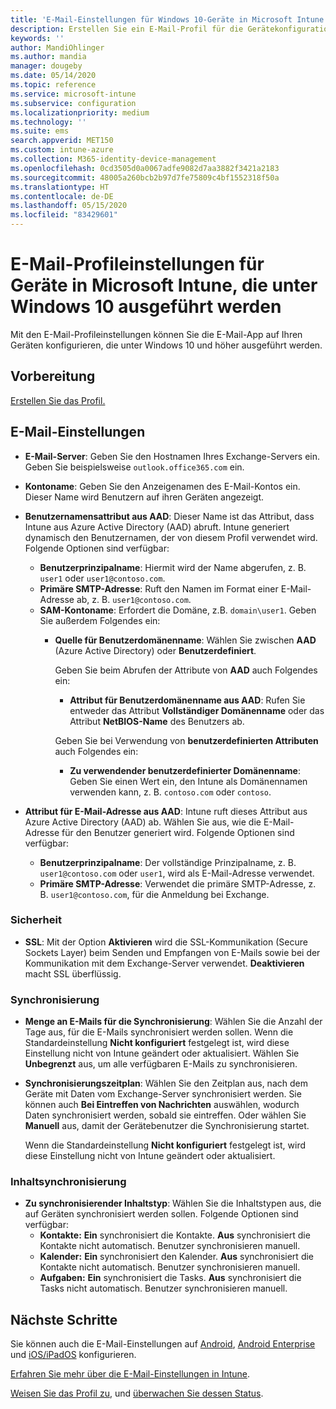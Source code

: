 ```yaml
---
title: 'E-Mail-Einstellungen für Windows 10-Geräte in Microsoft Intune: Azure | Microsoft-Dokumentation'
description: Erstellen Sie ein E-Mail-Profil für die Gerätekonfiguration, die Exchange-Server verwendet und Attribute von Azure Active Directory abruft. Mit Microsoft Intune können Sie auch SSL aktivieren und E-Mails und Zeitpläne auf Windows 10-Geräten synchronisieren.
keywords: ''
author: MandiOhlinger
ms.author: mandia
manager: dougeby
ms.date: 05/14/2020
ms.topic: reference
ms.service: microsoft-intune
ms.subservice: configuration
ms.localizationpriority: medium
ms.technology: ''
ms.suite: ems
search.appverid: MET150
ms.custom: intune-azure
ms.collection: M365-identity-device-management
ms.openlocfilehash: 0cd3505d0a0067adfe9082d7aa3882f3421a2183
ms.sourcegitcommit: 48005a260bcb2b97d7fe75809c4bf1552318f50a
ms.translationtype: HT
ms.contentlocale: de-DE
ms.lasthandoff: 05/15/2020
ms.locfileid: "83429601"
---
```

# <a name="email-profile-settings-for-devices-running-windows-10-in-microsoft-intune"></a>E-Mail-Profileinstellungen für Geräte in Microsoft Intune, die unter Windows 10 ausgeführt werden

Mit den E-Mail-Profileinstellungen können Sie die E-Mail-App auf Ihren Geräten konfigurieren, die unter Windows 10 und höher ausgeführt werden.

## <a name="before-you-begin"></a>Vorbereitung

[Erstellen Sie das Profil.](email-settings-configure.md)

## <a name="email-settings"></a>E-Mail-Einstellungen

- **E-Mail-Server**: Geben Sie den Hostnamen Ihres Exchange-Servers ein. Geben Sie beispielsweise `outlook.office365.com` ein.
- **Kontoname**: Geben Sie den Anzeigenamen des E-Mail-Kontos ein. Dieser Name wird Benutzern auf ihren Geräten angezeigt.
- **Benutzernamensattribut aus AAD**: Dieser Name ist das Attribut, dass Intune aus Azure Active Directory (AAD) abruft. Intune generiert dynamisch den Benutzernamen, der von diesem Profil verwendet wird. Folgende Optionen sind verfügbar:
  - **Benutzerprinzipalname**: Hiermit wird der Name abgerufen, z. B. `user1` oder `user1@contoso.com`.
  - **Primäre SMTP-Adresse**: Ruft den Namen im Format einer E-Mail-Adresse ab, z. B. `user1@contoso.com`.
  - **SAM-Kontoname**: Erfordert die Domäne, z.B. `domain\user1`. Geben Sie außerdem Folgendes ein:  
    - **Quelle für Benutzerdomänenname**: Wählen Sie zwischen **AAD** (Azure Active Directory) oder **Benutzerdefiniert**.

      Geben Sie beim Abrufen der Attribute von **AAD** auch Folgendes ein:
      - **Attribut für Benutzerdomänenname aus AAD**: Rufen Sie entweder das Attribut **Vollständiger Domänenname** oder das Attribut **NetBIOS-Name** des Benutzers ab.

      Geben Sie bei Verwendung von **benutzerdefinierten Attributen** auch Folgendes ein:
      - **Zu verwendender benutzerdefinierter Domänenname**: Geben Sie einen Wert ein, den Intune als Domänennamen verwenden kann, z. B. `contoso.com` oder `contoso`.

- **Attribut für E-Mail-Adresse aus AAD**: Intune ruft dieses Attribut aus Azure Active Directory (AAD) ab. Wählen Sie aus, wie die E-Mail-Adresse für den Benutzer generiert wird. Folgende Optionen sind verfügbar:
  - **Benutzerprinzipalname**: Der vollständige Prinzipalname, z. B. `user1@contoso.com` oder `user1`, wird als E-Mail-Adresse verwendet.
  - **Primäre SMTP-Adresse**: Verwendet die primäre SMTP-Adresse, z. B. `user1@contoso.com`, für die Anmeldung bei Exchange.

### <a name="security"></a>Sicherheit

- **SSL**: Mit der Option **Aktivieren** wird die SSL-Kommunikation (Secure Sockets Layer) beim Senden und Empfangen von E-Mails sowie bei der Kommunikation mit dem Exchange-Server verwendet. **Deaktivieren** macht SSL überflüssig.

### <a name="synchronization"></a>Synchronisierung

- **Menge an E-Mails für die Synchronisierung**: Wählen Sie die Anzahl der Tage aus, für die E-Mails synchronisiert werden sollen. Wenn die Standardeinstellung **Nicht konfiguriert** festgelegt ist, wird diese Einstellung nicht von Intune geändert oder aktualisiert. Wählen Sie **Unbegrenzt** aus, um alle verfügbaren E-Mails zu synchronisieren.
- **Synchronisierungszeitplan**: Wählen Sie den Zeitplan aus, nach dem Geräte mit Daten vom Exchange-Server synchronisiert werden. Sie können auch **Bei Eintreffen von Nachrichten** auswählen, wodurch Daten synchronisiert werden, sobald sie eintreffen. Oder wählen Sie **Manuell** aus, damit der Gerätebenutzer die Synchronisierung startet.

  Wenn die Standardeinstellung **Nicht konfiguriert** festgelegt ist, wird diese Einstellung nicht von Intune geändert oder aktualisiert.

### <a name="content-sync"></a>Inhaltsynchronisierung

- **Zu synchronisierender Inhaltstyp**: Wählen Sie die Inhaltstypen aus, die auf Geräten synchronisiert werden sollen. Folgende Optionen sind verfügbar:
  - **Kontakte:** **Ein** synchronisiert die Kontakte. **Aus** synchronisiert die Kontakte nicht automatisch. Benutzer synchronisieren manuell.
  - **Kalender:** **Ein** synchronisiert den Kalender. **Aus** synchronisiert die Kontakte nicht automatisch. Benutzer synchronisieren manuell.
  - **Aufgaben:** **Ein** synchronisiert die Tasks. **Aus** synchronisiert die Tasks nicht automatisch. Benutzer synchronisieren manuell.

## <a name="next-steps"></a>Nächste Schritte

Sie können auch die E-Mail-Einstellungen auf [Android](email-settings-android.md), [Android Enterprise](email-settings-android-enterprise.md) und [iOS/iPadOS](email-settings-ios.md) konfigurieren. 

[Erfahren Sie mehr über die E-Mail-Einstellungen in Intune](email-settings-configure.md).

[Weisen Sie das Profil zu](device-profile-assign.md), und [überwachen Sie dessen Status](device-profile-monitor.md).
